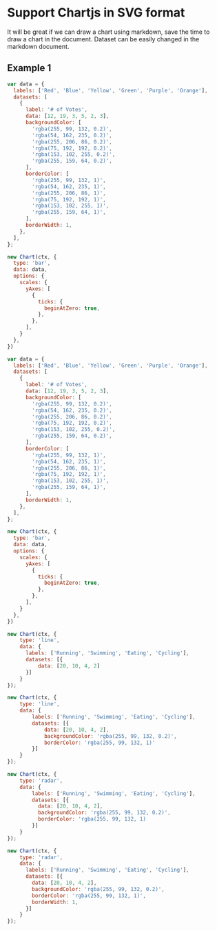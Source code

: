 [comment]: # (title: Support Chartjs in SVG format)
[comment]: # (version: v1.0)
[comment]: # (author: Kuan Cheang)
[comment]: # (client: HappyFarm)
[comment]: # (company: Example Company Ltd.)

# Support Chartjs in SVG format

It will be great if we can draw a chart using markdown, save the time to draw a chart in the document. Dataset can be easily changed in the markdown document.

## Example 1

```js
var data = {
  labels: ['Red', 'Blue', 'Yellow', 'Green', 'Purple', 'Orange'],
  datasets: [
    {
      label: '# of Votes',
      data: [12, 19, 3, 5, 2, 3],
      backgroundColor: [
        'rgba(255, 99, 132, 0.2)',
        'rgba(54, 162, 235, 0.2)',
        'rgba(255, 206, 86, 0.2)',
        'rgba(75, 192, 192, 0.2)',
        'rgba(153, 102, 255, 0.2)',
        'rgba(255, 159, 64, 0.2)',
      ],
      borderColor: [
        'rgba(255, 99, 132, 1)',
        'rgba(54, 162, 235, 1)',
        'rgba(255, 206, 86, 1)',
        'rgba(75, 192, 192, 1)',
        'rgba(153, 102, 255, 1)',
        'rgba(255, 159, 64, 1)',
      ],
      borderWidth: 1,
    },
  ],
};

new Chart(ctx, {
  type: 'bar',
  data: data,
  options: {
    scales: {
      yAxes: [
        {
          ticks: {
            beginAtZero: true,
          },
        },
      ],
    }
  },
})
```

```js chartjs
var data = {
  labels: ['Red', 'Blue', 'Yellow', 'Green', 'Purple', 'Orange'],
  datasets: [
    {
      label: '# of Votes',
      data: [12, 19, 3, 5, 2, 3],
      backgroundColor: [
        'rgba(255, 99, 132, 0.2)',
        'rgba(54, 162, 235, 0.2)',
        'rgba(255, 206, 86, 0.2)',
        'rgba(75, 192, 192, 0.2)',
        'rgba(153, 102, 255, 0.2)',
        'rgba(255, 159, 64, 0.2)',
      ],
      borderColor: [
        'rgba(255, 99, 132, 1)',
        'rgba(54, 162, 235, 1)',
        'rgba(255, 206, 86, 1)',
        'rgba(75, 192, 192, 1)',
        'rgba(153, 102, 255, 1)',
        'rgba(255, 159, 64, 1)',
      ],
      borderWidth: 1,
    },
  ],
};

new Chart(ctx, {
  type: 'bar',
  data: data,
  options: {
    scales: {
      yAxes: [
        {
          ticks: {
            beginAtZero: true,
          },
        },
      ],
    }
  },
})
```


```js
new Chart(ctx, {
    type: 'line',
    data: {
      labels: ['Running', 'Swimming', 'Eating', 'Cycling'],
      datasets: [{
          data: [20, 10, 4, 2]
      }]
    }
});
```

```js chartjs
new Chart(ctx, {
    type: 'line',
    data: {
        labels: ['Running', 'Swimming', 'Eating', 'Cycling'],
        datasets: [{
            data: [20, 10, 4, 2],
            backgroundColor: 'rgba(255, 99, 132, 0.2)',
            borderColor: 'rgba(255, 99, 132, 1)'
        }]
    }
});
```

```js
new Chart(ctx, {
    type: 'radar',
    data: {
        labels: ['Running', 'Swimming', 'Eating', 'Cycling'],
        datasets: [{
          data: [20, 10, 4, 2],
          backgroundColor: 'rgba(255, 99, 132, 0.2)',
          borderColor: 'rgba(255, 99, 132, 1)
        }]
    }
});
```

```js chartjs
new Chart(ctx, {
    type: 'radar',
    data: {
      labels: ['Running', 'Swimming', 'Eating', 'Cycling'],
      datasets: [{
        data: [20, 10, 4, 2],
        backgroundColor: 'rgba(255, 99, 132, 0.2)',
        borderColor: 'rgba(255, 99, 132, 1)',
        borderWidth: 1,
      }]
    }
});
```
